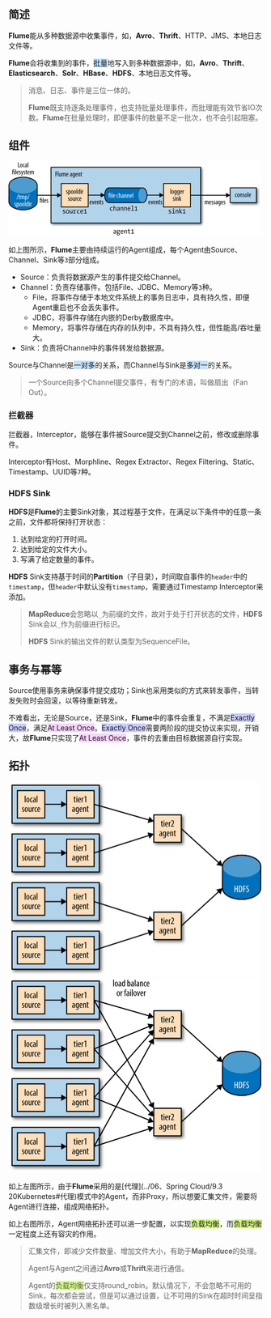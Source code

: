 ## 简述

**Flume**能从多种数据源中收集事件，如，**Avro**、**Thrift**、HTTP、JMS、本地日志文件等。

**Flume**会将收集到的事件，<span style=background:#c2e2ff>批量</span>地写入到多种数据源中，如，**Avro**、**Thrift**、**Elasticsearch**、**Solr**、**HBase**、**HDFS**、本地日志文件等。

> 消息、日志、事件是三位一体的。
>
> **Flume**既支持逐条处理事件，也支持批量处理事件，而批理能有效节省IO次数。**Flume**在批量处理时，即便事件的数量不足一批次，也不会引起阻塞。



## 组件

<img src="../images/9/flume_agent.png" style="zoom:50%;" />

如上图所示，**Flume**主要由持续运行的Agent组成，每个Agent由Source、Channel、Sink等`3`部分组成。

- Source：负责将数据源产生的事件提交给Channel。
- Channel：负责存储事件。包括File、JDBC、Memory等`3`种。
  - File，将事件存储于本地文件系统上的事务日志中，具有持久性，即便Agent重启也不会丢失事件。
  - JDBC，将事件存储在内嵌的Derby数据库中。
  - Memory，将事件存储在内存的队列中，不具有持久性，但性能高/吞吐量大。
- Sink：负责将Channel中的事件转发给数据源。

Source与Channel是<span style=background:#c2e2ff>一对多</span>的关系，而Channel与Sink是<span style=background:#c2e2ff>多对一</span>的关系。

> 一个Source向多个Channel提交事件，有专门的术语，叫做扇出（Fan Out）。

### 拦截器

拦截器，Interceptor，能够在事件被Source提交到Channel之前，修改或删除事件。

Interceptor有Host、Morphline、Regex Extractor、Regex Filtering、Static、Timestamp、UUID等`7`种。

### HDFS Sink

**HDFS**是**Flume**的主要Sink对象，其过程基于文件，在满足以下条件中的任意一条之前，文件都将保持打开状态：

1. 达到给定的打开时间。
2. 达到给定的文件大小。
3. 写满了给定数量的事件。

**HDFS** Sink支持基于时间的**Partition**（子目录），时间取自事件的`header`中的`timestamp`，但`header`中默认没有`timestamp`，需要通过Timestamp Interceptor来添加。

> **MapReduce**会忽略以`_`为前缀的文件，故对于处于打开状态的文件，**HDFS** Sink会以`_`作为前缀进行标识。
>
> **HDFS** Sink的输出文件的默认类型为SequenceFile。



## 事务与幂等

Source使用事务来确保事件提交成功；Sink也采用类似的方式来转发事件，当转发失败时会回滚，以等待重新转发。

不难看出，无论是Source，还是Sink，**Flume**中的事件会重复，不满足<span style=background:#c9ccff>Exactly Once</span>，满足<span style=background:#f8d2ff>At Least Once</span>。<span style=background:#c9ccff>Exactly Once</span>需要两阶段的提交协议来实现，开销大，故**Flume**只实现了<span style=background:#f8d2ff>At Least Once</span>，事件的去重由目标数据源自行实现。



## 拓扑

<img src="../images/9/flume_topology.png" style="zoom:50%;" /><img src="../images/9/flume_load_balance_and_failover.png" style="zoom:50%;" />

如上左图所示，由于**Flume**采用的是[代理](../06、Spring Cloud/9.3 20Kubernetes#代理)模式中的Agent，而非Proxy，所以想要汇集文件，需要将Agent进行连接，组成网络拓扑。

如上右图所示，Agent网络拓扑还可以进一步配置，以实现<span style=background:#d4fe7f>负载均衡</span>，而<span style=background:#d4fe7f>负载均衡</span>一定程度上还有容灾的作用。

> 汇集文件，即减少文件数量、增加文件大小，有助于**MapReduce**的处理。
>
> Agent与Agent之间通过**Avro**或**Thrift**来进行通信。
>
> Agent的<span style=background:#d4fe7f>负载均衡</span>仅支持round_robin。默认情况下，不会忽略不可用的Sink，每次都会尝试，但是可以通过设置，让不可用的Sink在超时时间呈指数级增长时被列入黑名单。

